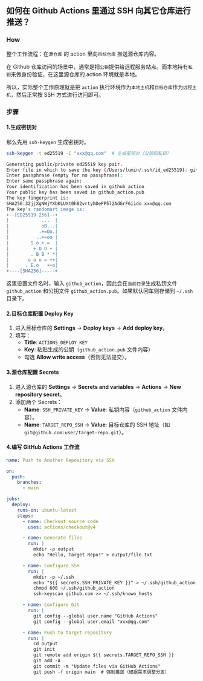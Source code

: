## 如何在 Github Actions 里通过 SSH 向其它仓库进行推送？ 
### How

整个工作流程：在`源仓库` 的 action 里向`目标仓库` 推送源仓库内容。

在 Github 仓库访问的场景中，通常是把`公钥`提供给远程服务站点。而本地持有`私钥`来做身份验证，在这里源仓库的 action 环境就是本地。

所以，实际整个工作原理就是把 `action` 执行环境作为`本地主机`和`目标仓库`作为`远程主机`，然后正常按 SSH 方式进行访问即可。

### 步骤

#### 1.生成密钥对

那么先用 `ssh-keygen` 生成密钥对。

``` bash
ssh-keygen -t ed25519 -C "xxx@qq.com"  # 生成密钥对（公钥和私钥）
```

``` bash
Generating public/private ed25519 key pair.
Enter file in which to save the key (/Users/lumin/.ssh/id_ed25519): github_action
Enter passphrase (empty for no passphrase): 
Enter same passphrase again: 
Your identification has been saved in github_action
Your public key has been saved in github_action.pub
The key fingerprint is:
SHA256:32jjXgNWjYXbKLUXt0h82vrtyhDePP5l2AdGrF6iido xxx@qq.com
The key's randomart image is:
+--[ED25519 256]--+
|            ...  |
|            oB...|
|           .+=Oo.|
|          ..+=oo |
|        S o.+.=  |
|         + O O + |
|        . B B * *|
|       o o o = ++|
|      . E.o   ++o|
+----[SHA256]-----+
```

这里设置文件名时，输入 `github_action`，因此会在`当前目录`生成私钥文件 `github_action` 和公钥文件 `github_action.pub`。如果默认回车则存储到 `~/.ssh` 目录下。

#### 2.目标仓库配置 Deploy Key

1. 进入目标仓库的 **Settings** → **Deploy keys** → **Add deploy key**。
2. 填写：
   - **Title**: `ACTIONS_DEPLOY_KEY`
   - **Key**: 粘贴生成的公钥（`github_action.pub` 文件内容）
   - 勾选 **Allow write access**（否则无法提交）。

#### 3.源仓库配置 Secrets

1. 进入源仓库的 **Settings** → **Secrets and variables** → **Actions** → **New repository secret**。
2. 添加两个 Secrets：
   - **Name**: `SSH_PRIVATE_KEY` → **Value**: 私钥内容（`github_action` 文件内容）。
   - **Name**: `TARGET_REPO_SSH` → **Value**: 目标仓库的 SSH 地址（如 `git@github.com:user/target-repo.git`）。

#### 4.编写 GitHub Actions 工作流

```yaml
name: Push to Another Repository via SSH

on:
  push:
    branches:
      - main

jobs:
  deploy:
    runs-on: ubuntu-latest
    steps:
      - name: Checkout source code
        uses: actions/checkout@v4

      - name: Generate files
        run: |
          mkdir -p output
          echo "Hello, Target Repo!" > output/file.txt

      - name: Configure SSH
        run: |
          mkdir -p ~/.ssh
          echo "${{ secrets.SSH_PRIVATE_KEY }}" > ~/.ssh/github_action
          chmod 600 ~/.ssh/github_action
          ssh-keyscan github.com >> ~/.ssh/known_hosts

      - name: Configure Git
        run: |
          git config --global user.name "GitHub Actions"
          git config --global user.email "xxx@qq.com"

      - name: Push to target repository
        run: |
          cd output
          git init
          git remote add origin ${{ secrets.TARGET_REPO_SSH }}
          git add -A
          git commit -m "Update files via GitHub Actions"
          git push -f origin main  # 强制推送（根据需求调整分支）
```